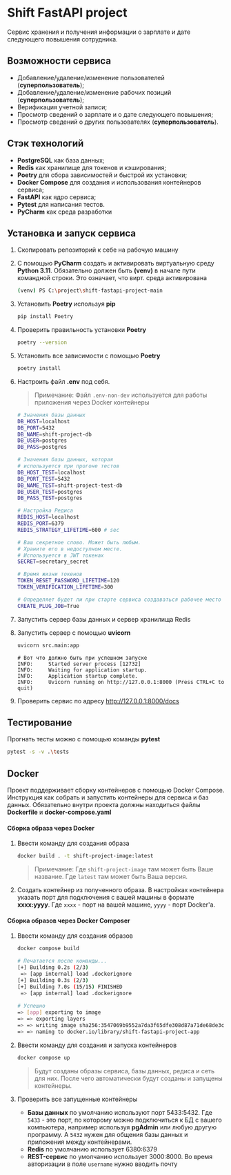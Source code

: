 # Shift FastAPI project
Cервис хранения и получения информации о зарплате и дате следующего повышения сотрудника.

## Возможности сервиса
- Добавление/удаление/изменение пользователей (**суперпользователь**);
- Добавление/удаление/изменение рабочих позиций (**суперпользователь**);
- Верификация учетной записи;
- Просмотр сведений о зарплате и о дате следующего повышения;
- Просмотр сведений о других пользователях (**суперпользователь**).

## Стэк технологий
- **PostgreSQL** как база данных;
- **Redis** как хранилище для токенов и кэширования;
- **Poetry** для сбора зависимостей и быстрой их установки;
- **Docker Compose** для создания и использования контейнеров сервиса;
- **FastAPI** как ядро сервиса;
- **Pytest** для написания тестов.
- **PyCharm** как среда разработки

## Установка и запуск сервиса
1. Скопировать репозиторий к себе на рабочую машину
2. С помощью **PyCharm** создать и активировать виртуальную среду **Python 3.11**. 
Обязательно должен быть **(venv)** в начале пути командной строки. Это означает, что вирт. среда активирована

    ```sh
    (venv) PS C:\project\shift-fastapi-project-main 
    ```
3. Установить **Poetry** используя **pip**
    ```sh
    pip install Poetry
    ```
4. Проверить правильность установки **Poetry**
    ```sh
    poetry --version
    ```
5. Установить все зависимости с помощью **Poetry**
    ```sh
    poetry install
    ```
6.  Настроить файл **.env** под себя.
    > Примечание:
    > Файл `.env-non-dev` используется для работы приложения через Docker контейнеры

    ```sh
    # Значения базы данных
    DB_HOST=localhost
    DB_PORT=5432
    DB_NAME=shift-project-db
    DB_USER=postgres
    DB_PASS=postgres
    
    # Значения базы данных, которая 
    # используется при прогоне тестов
    DB_HOST_TEST=localhost
    DB_PORT_TEST=5432
    DB_NAME_TEST=shift-project-test-db
    DB_USER_TEST=postgres
    DB_PASS_TEST=postgres
    
    # Настройка Редиса
    REDIS_HOST=localhost
    REDIS_PORT=6379
    REDIS_STRATEGY_LIFETIME=600 # sec
    
    # Ваш секретное слово. Может быть любым.
    # Храните его в недоступном месте.
    # Используется в JWT токенах
    SECRET=secretary_secret
    
    # Время жизни токенов
    TOKEN_RESET_PASSWORD_LIFETIME=120
    TOKEN_VERIFICATION_LIFETIME=300
    
    # Определяет будет ли при старте сервиса создаваться рабочее место "заглушка" в БД
    CREATE_PLUG_JOB=True
    ```
7. Запустить сервер базы данных и сервер хранилища Redis
8. Запустить сервер с помощью **uvicorn**
    ```sh
    uvicorn src.main:app
    ```

    ```
    # Вот что должно быть при успешном запуске
    INFO:     Started server process [12732]
    INFO:     Waiting for application startup.
    INFO:     Application startup complete.
    INFO:     Uvicorn running on http://127.0.0.1:8000 (Press CTRL+C to quit)
    ```
9. Проверить сервис по адресу http://127.0.0.1:8000/docs

## Тестирование
Прогнать тесты можно с помощью команды **pytest**
```sh
pytest -s -v .\tests 
```

## Docker
Проект поддерживает сборку контейнеров с помощью Docker Compose. Инструкция как собрать и запустить контейнеры для сервиса и баз данных.
Обязательно внутри проекта должны находиться файлы **Dockerfile** и **docker-compose.yaml**

#### Сборка образа через Docker
1.  Ввести команду для создания образа
    ```sh
    docker build . -t shift-project-image:latest
    ```
    > Примечание: 
    Где `shift-project-image` там может быть Ваше название. 
    Где `latest` там может быть Ваша версия.
2.  Создать контейнер из полученного образа. В настройках контейнера указать порт для подключения с вашей машины в формате **хххх:yyyy**. 
Где `хххх` - порт на вашей машине, `yyyy` - порт Docker'а.

#### Сборка образов через Docker Composer
1.  Ввести команду для создания образов
    ```sh
    docker compose build
    ```

    ```sh
    # Печатается после команды...
    [+] Building 0.2s (2/3)
     => [app internal] load .dockerignore                                               
    [+] Building 0.3s (2/3)
    [+] Building 7.0s (15/15) FINISHED
     => [app internal] load .dockerignore   
     
    # Успешно
    => [app] exporting to image                                                             
    => => exporting layers                                                              
    => => writing image sha256:3547069b9552a7da3f65dfe308d87a71de68de3c61e4d9167с
    => => naming to docker.io/library/shift-fastapi-project-app  
    ```
2.  Ввести команду для создания и запуска контейнеров
    ```sh
    docker compose up
    ```
    > Будут созданы образы сервиса, базы данных, редиса и сеть для них.
    После чего автоматически будут созданы и запущены контейнеры.
    
3.  Проверить все запущенные контейнеры
    - **Базы данных** по умолчанию используют порт 5433:5432. Где `5433` - это порт, по которому можно подключиться к БД с вашего компьютера, например используя **pgAdmin** или любую другую программу. А `5432` нужен для общения базы данных и приложения между контейнерами.
    - **Redis** по умолчанию использует 6380:6379
    - **REST-сервис** по умолчанию использует 3000:8000. Во время авторизации в поле `username` нужно вводить почту
    
